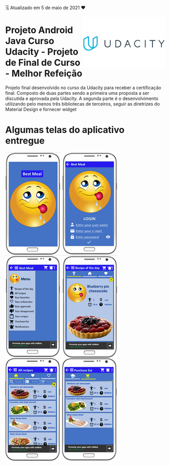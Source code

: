 :spiral_calendar: Atualizado em 5 de maio de 2021 :heart:

<img align="right" alt="GIF" height="160px" src="https://github.com/rdeconti/rdeconti-resources/blob/main/Udacity%20-%20Logotipo.png" />

# Projeto Android Java Curso Udacity - Projeto de Final de Curso - Melhor Refeição

Projeto final desenvolvido no curso da Udacity para receber a certificação final. Composto de duas partes sendo a primeira uma proposta a ser discutida e aprovada pela Udacity.  A segunda parte é o desenvolvimento utilizando pelo menos três bibliotecas de terceiros, seguir as diretrizes do Material Design e fornecer widget

# Algumas telas do aplicativo entregue

<img align="center" alt="GIF" src="https://github.com/rdeconti/Projeto-UDACITY-Android-Java-Aplicativo-Melhor-Refeicao/blob/main/BestMeal%20-%201.png" />
<img align="center" alt="GIF" src="https://github.com/rdeconti/Projeto-UDACITY-Android-Java-Aplicativo-Melhor-Refeicao/blob/main/BestMeal%20-%202.png" />
<img align="center" alt="GIF" src="https://github.com/rdeconti/Projeto-UDACITY-Android-Java-Aplicativo-Melhor-Refeicao/blob/main/BestMeal%20-%203.png" />
<img align="center" alt="GIF" src="https://github.com/rdeconti/Projeto-UDACITY-Android-Java-Aplicativo-Melhor-Refeicao/blob/main/BestMeal%20-%204.png" />
<img align="center" alt="GIF" src="https://github.com/rdeconti/Projeto-UDACITY-Android-Java-Aplicativo-Melhor-Refeicao/blob/main/BestMeal%20-%205.png" />
<img align="center" alt="GIF" src="https://github.com/rdeconti/Projeto-UDACITY-Android-Java-Aplicativo-Melhor-Refeicao/blob/main/BestMeal%20-%206.png" />
